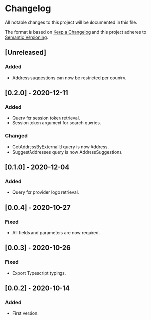 # Changelog

All notable changes to this project will be documented in this file.

The format is based on [Keep a Changelog](http://keepachangelog.com/en/1.0.0/)
and this project adheres to [Semantic Versioning](http://semver.org/spec/v2.0.0.html).

## [Unreleased]
### Added
- Address suggestions can now be restricted per country.

## [0.2.0] - 2020-12-11
### Added
- Query for session token retrieval.
- Session token argument for search queries.
### Changed
- GetAddressByExternalId query is now Address.
- SuggestAddresses query is now AddressSuggestions.

## [0.1.0] - 2020-12-04
### Added
- Query for provider logo retrieval.

## [0.0.4] - 2020-10-27
### Fixed
- All fields and parameters are now required.

## [0.0.3] - 2020-10-26
### Fixed
- Export Typescript typings.

## [0.0.2] - 2020-10-14
### Added
- First version.
